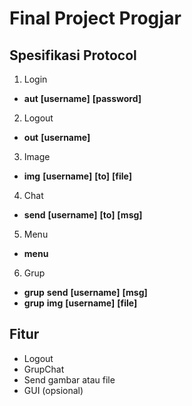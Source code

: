 # Final Project Progjar
## Spesifikasi Protocol
1. Login
- **aut** **[username]** **[password]**
2. Logout
- **out** **[username]**
3. Image
- **img** **[username]** **[to]** **[file]**
4. Chat
- **send** **[username]** **[to]** **[msg]**
5. Menu
- **menu**
6. Grup
- **grup** **send** **[username]** **[msg]**
- **grup** **img** **[username]** **[file]**

## Fitur
- Logout
- GrupChat
- Send gambar atau file
- GUI (opsional)
